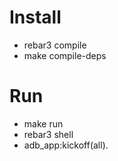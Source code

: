 # Install 

   * rebar3 compile
   * make compile-deps
   
# Run
   * make run 
   * rebar3 shell
   * adb_app:kickoff(all).  

